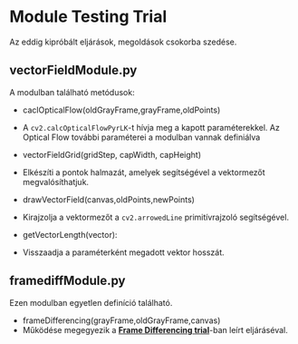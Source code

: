 # Module Testing Trial

Az eddig kipróbált eljárások, megoldások csokorba szedése.

## vectorFieldModule.py

A modulban található metódusok:

- caclOpticalFlow(oldGrayFrame,grayFrame,oldPoints)
 - A `cv2.calcOpticalFlowPyrLK`-t hívja meg a kapott paraméterekkel. Az Optical Flow további paraméterei a modulban vannak definiálva


- vectorFieldGrid(gridStep, capWidth, capHeight)
 - Elkészíti a pontok halmazát, amelyek segítségével a vektormezőt megvalósíthatjuk.
    

- drawVectorField(canvas,oldPoints,newPoints)
 - Kirajzolja a vektormezőt a `cv2.arrowedLine` primitívrajzoló segítségével.


- getVectorLength(vector):
 - Visszaadja a paraméterként megadott vektor hosszát.

## framediffModule.py

Ezen modulban egyetlen definíció található.

- frameDifferencing(grayFrame,oldGrayFrame,canvas)
 - Működése megegyezik a [**Frame Differencing trial**](https://github.com/DanielNagy97/szakdolgozat/tree/master/Python-OpenCV/Testing/FrameDifferencing)-ban leírt eljáráséval.
